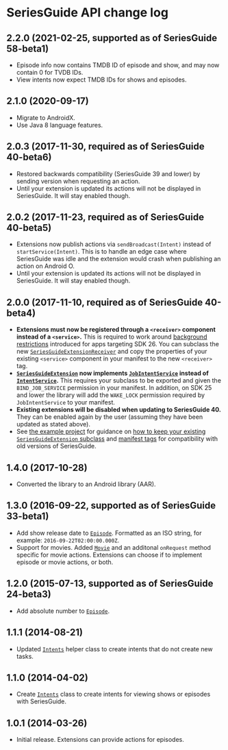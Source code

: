# SeriesGuide API change log

## 2.2.0 (2021-02-25, supported as of SeriesGuide 58-beta1)
- Episode info now contains TMDB ID of episode and show, and may now contain 0 for TVDB IDs.
- View intents now expect TMDB IDs for shows and episodes.

## 2.1.0 (2020-09-17)
- Migrate to AndroidX.
- Use Java 8 language features.

## 2.0.3 (2017-11-30, required as of SeriesGuide 40-beta6)
- Restored backwards compatibility (SeriesGuide 39 and lower) by sending version when requesting an action.
- Until your extension is updated its actions will not be displayed in SeriesGuide. It will stay enabled though.

## 2.0.2 (2017-11-23, required as of SeriesGuide 40-beta5)
- Extensions now publish actions via `sendBroadcast(Intent)` instead of `startService(Intent)`. This is to handle an edge case where SeriesGuide was idle and the extension would crash when publishing an action on Android O.
- Until your extension is updated its actions will not be displayed in SeriesGuide. It will stay enabled though.

## 2.0.0 (2017-11-10, required as of SeriesGuide 40-beta4)
- **Extensions must now be registered through a `<receiver>` component instead of a  `<service>`.** This is required to work around [background restrictions](https://developer.android.com/about/versions/oreo/background.html#services) introduced for apps targeting SDK 26. You can subclass the new [`SeriesGuideExtensionReceiver`](https://seriesgui.de/api/reference/com/battlelancer/seriesguide/api/SeriesGuideExtensionReceiver.html) and copy the properties of your existing `<service>` component in your manifest to the new `<receiver>` tag.
- **[`SeriesGuideExtension`](https://seriesgui.de/api/reference/com/battlelancer/seriesguide/api/SeriesGuideExtension.html) now implements [`JobIntentService`](https://developer.android.com/reference/android/support/v4/app/JobIntentService.html) instead of [`IntentService`](https://developer.android.com/reference/android/app/IntentService.html).** This requires your subclass to be exported and given the `BIND_JOB_SERVICE` permission in your manifest. In addition, on SDK 25 and lower the library will add the `WAKE_LOCK` permission required by `JobIntentService` to your manifest.
- **Existing extensions will be disabled when updating to SeriesGuide 40.** They can be enabled again by the user (assuming they have been updated as stated above).
- See [the example project](https://github.com/UweTrottmann/SeriesGuide-Extension-Example) for guidance on [how to keep your existing `SeriesGuideExtension` subclass](https://github.com/UweTrottmann/SeriesGuide-Extension-Example/blob/main/app/src/main/java/com/uwetrottmann/seriesguide/extensionexample/app/ExampleExtension.java) and [manifest tags](https://github.com/UweTrottmann/SeriesGuide-Extension-Example/blob/main/app/src/main/AndroidManifest.xml) for compatibility with old versions of SeriesGuide.

## 1.4.0 (2017-10-28)
- Converted the library to an Android library (AAR).

## 1.3.0 (2016-09-22, supported as of SeriesGuide 33-beta1)
- Add show release date to [`Episode`](http://seriesgui.de/api/reference/com/battlelancer/seriesguide/api/Episode.html). Formatted as an ISO string, for example: `2016-09-22T02:00:00.000Z`.
- Support for movies. Added [`Movie`](http://seriesgui.de/api/reference/com/battlelancer/seriesguide/api/Movie.html) and an additonal `onRequest` method specific for movie actions. Extensions can choose if to implement episode or movie actions, or both.

## 1.2.0 (2015-07-13, supported as of SeriesGuide 24-beta3)
- Add absolute number to [`Episode`](http://seriesgui.de/api/reference/com/battlelancer/seriesguide/api/Episode.html).

## 1.1.1 (2014-08-21)
- Updated [`Intents`](http://seriesgui.de/api/reference/com/battlelancer/seriesguide/api/Intents.html) helper class to create intents that do not create new tasks.

## 1.1.0 (2014-04-02)
- Create [`Intents`](http://seriesgui.de/api/reference/com/battlelancer/seriesguide/api/Intents.html) class to create intents for viewing shows or episodes with SeriesGuide.

## 1.0.1 (2014-03-26)
- Initial release. Extensions can provide actions for episodes.
